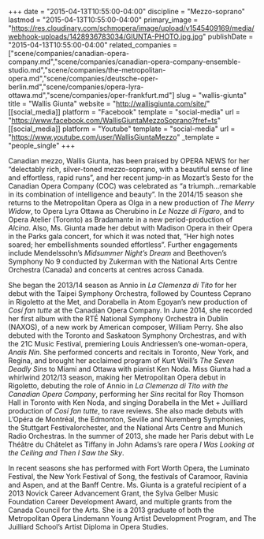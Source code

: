 +++
date = "2015-04-13T10:55:00-04:00"
discipline = "Mezzo-soprano"
lastmod = "2015-04-13T10:55:00-04:00"
primary_image = "https://res.cloudinary.com/schmopera/image/upload/v1545409169/media/webhook-uploads/1428936783034/GIUNTA-PHOTO.jpg.jpg"
publishDate = "2015-04-13T10:55:00-04:00"
related_companies = ["scene/companies/canadian-opera-company.md","scene/companies/canadian-opera-company-ensemble-studio.md","scene/companies/the-metropolitan-opera.md","scene/companies/deutsche-oper-berlin.md","scene/companies/opera-lyra-ottawa.md","scene/companies/oper-frankfurt.md"]
slug = "wallis-giunta"
title = "Wallis Giunta"
website = "http://wallisgiunta.com/site/"
[[social_media]]
platform = "Facebook"
template = "social-media"
url = "https://www.facebook.com/WallisGiuntaMezzoSoprano?fref=ts"
[[social_media]]
platform = "Youtube"
template = "social-media"
url = "https://www.youtube.com/user/WallisGiuntaMezzo"
_template = "people_single"
+++

Canadian mezzo, Wallis Giunta, has been praised by OPERA NEWS for her “delectably rich, silver-toned mezzo-soprano, with a beautiful sense of line and effortless, rapid runs”, and her recent jump-in as Mozart’s Sesto for the Canadian Opera Company (COC) was celebrated as “a triumph…remarkable in its combination of intelligence and beauty”. In the 2014/15 season she returns to the Metropolitan Opera as Olga in a new production of *The Merry Widow*, to Opera Lyra Ottawa as Cherubino in *Le Nozze di Figaro*, and to Opera Atelier (Toronto) as Bradamante in a new period-production of *Alcina*. Also, Ms. Giunta made her debut with Madison Opera in their Opera in the Parks gala concert, for which it was noted that, “Her high notes soared; her embellishments sounded effortless”. Further engagements include Mendelssohn’s *Midsummer Night’s Dream* and Beethoven’s Symphony No 9 conducted by Zukerman with the National Arts Centre Orchestra (Canada) and concerts at centres across Canada.

She began the 2013/14 season as Annio in *La Clemenza di Tito* for her debut with the Taipei Symphony Orchestra, followed by Countess Ceprano in Rigoletto at the Met, and Dorabella in Atom Egoyan’s new production of *Cosí fan tutte* at the Canadian Opera Company. In June 2014, she recorded her first album with the RTÉ National Symphony Orchestra in Dublin (NAXOS), of a new work by American composer, William Perry. She also debuted with the Toronto and Saskatoon Symphony Orchestras, and with the 21C Music Festival, premiering Louis Andriessen’s one-woman-opera, *Anaïs Nin*. She performed concerts and recitals in Toronto, New York, and Regina, and brought her acclaimed program of Kurt Weill’s *The Seven Deadly Sins* to Miami and Ottawa with pianist Ken Noda.
Miss Giunta had a whirlwind 2012/13 season, making her Metropolitan Opera debut in Rigoletto, debuting the role of Annio in *La Clemenza di Tito with the Canadian Opera Company*, performing her *Sins* recital for Roy Thomson Hall in Toronto with Ken Noda, and singing Dorabella in the Met + Juilliard production of *Cosí fan tutte*, to rave reviews. She also made debuts with L’Opéra de Montréal, the Edmonton, Seville and Nuremberg Symphonies, the Stuttgart Festivalorchester, and the National Arts Centre and Munich Radio Orchestras. In the summer of 2013, she made her Paris debut with Le Théâtre du Châtelet as Tiffany in John Adams’s rare opera *I Was Looking at the Ceiling and Then I Saw the Sky*.

In recent seasons she has performed with Fort Worth Opera, the Luminato Festival, the New York Festival of Song, the festivals of Caramoor, Ravinia and Aspen, and at the Banff Centre. Ms. Giunta is a grateful recipient of a 2013 Novick Career Advancement Grant, the Sylva Gelber Music Foundation Career Development Award, and multiple grants from the Canada Council for the Arts. She is a 2013 graduate of both the Metropolitan Opera Lindemann Young Artist Development Program, and The Juilliard School’s Artist Diploma in Opera Studies.
